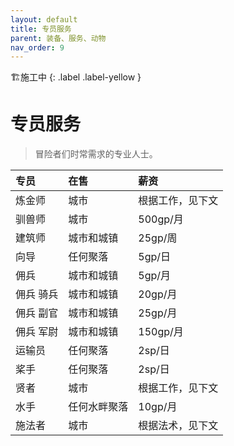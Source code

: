 ```yaml
---
layout: default
title: 专员服务
parent: 装备、服务、动物
nav_order: 9
---
```


🏗️施工中
{: .label .label-yellow }

# 专员服务

> 冒险者们时常需求的专业人士。

| 专员         | 在售         | 薪资             |
| :----------- | :----------- | :--------------- |
| 炼金师       | 城市         | 根据工作，见下文 |
| 驯兽师       | 城市         | 500gp/月         |
| 建筑师       | 城市和城镇   | 25gp/周          |
| 向导         | 任何聚落     | 5gp/日           |
| 佣兵         | 城市和城镇   | 5gp/月           |
| 佣兵	骑兵 | 城市和城镇   | 20gp/月          |
| 佣兵	副官 | 城市和城镇   | 25gp/月          |
| 佣兵	军尉 | 城市和城镇   | 150gp/月         |
| 运输员       | 任何聚落     | 2sp/日           |
| 桨手         | 任何聚落     | 2sp/日           |
| 贤者         | 城市         | 根据工作，见下文 |
| 水手         | 任何水畔聚落 | 10gp/月          |
| 施法者       | 城市         | 根据法术，见下文 |
